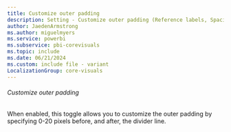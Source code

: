 ```yaml
---
title: Customize outer padding
description: Setting - Customize outer padding (Reference labels, Spacing, Customize outer padding)
author: JaedenArmstrong
ms.author: miguelmyers
ms.service: powerbi
ms.subservice: pbi-corevisuals
ms.topic: include
ms.date: 06/21/2024
ms.custom: include file - variant
LocalizationGroup: core-visuals
---
```

###### Customize outer padding

When enabled, this toggle allows you to customize the outer padding by specifying 0-20 pixels before, and after, the divider line.

